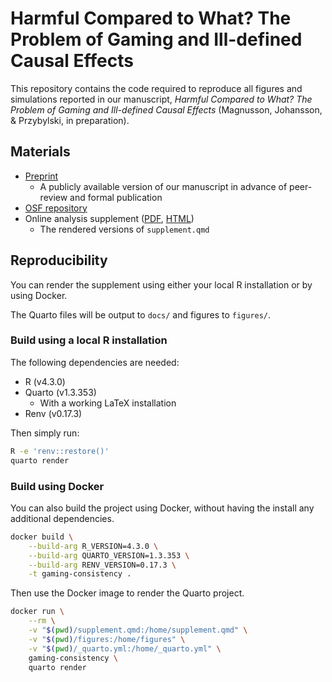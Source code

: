 # Harmful Compared to What? The Problem of Gaming and Ill-defined Causal Effects

This repository contains the code required to reproduce all figures and simulations reported in our manuscript, *Harmful Compared to What? The Problem of Gaming and Ill-defined Causal Effects* (Magnusson, Johansson, & Przybylski, in preparation). 

## Materials
- [Preprint](https://psyarxiv.com/qruhx)
    - A publicly available version of our manuscript in advance of peer-review and formal publication
- [OSF repository](https://osf.io/qfw23/)
- Online analysis supplement ([PDF](https://github.com/rpsychologist/gaming-causal-inference-paper/blob/main/docs/magnusson-2023-gaming-harmful-compared-to-what-supplement.pdf), [HTML](https://rpsychologist.github.io/gaming-causal-inference-paper))
    - The rendered versions of `supplement.qmd`

## Reproducibility
You can render the supplement using either your local R installation or by using Docker.

The Quarto files will be output to `docs/` and figures to `figures/`.

### Build using a local R installation
The following dependencies are needed:
- R (v4.3.0)
- Quarto (v1.3.353)
    - With a working LaTeX installation
- Renv (v0.17.3)

Then simply run:
```bash
R -e 'renv::restore()'
quarto render
```

### Build using Docker
You can also build the project using Docker, without having the install any additional dependencies.

```bash
docker build \
    --build-arg R_VERSION=4.3.0 \
    --build-arg QUARTO_VERSION=1.3.353 \
    --build-arg RENV_VERSION=0.17.3 \
    -t gaming-consistency .
```

Then use the Docker image to render the Quarto project.

```bash
docker run \
    --rm \
    -v "$(pwd)/supplement.qmd:/home/supplement.qmd" \
    -v "$(pwd)/figures:/home/figures" \
    -v "$(pwd)/_quarto.yml:/home/_quarto.yml" \
    gaming-consistency \
    quarto render
```
